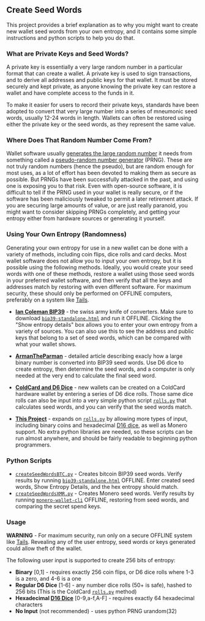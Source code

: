 ## Create Seed Words

This project provides a brief explanation as to why you might want to create new wallet seed words from your own entropy, and it contains some simple instructions and python scripts to help you do that.

### What are Private Keys and Seed Words?

A private key is essentially a very large random number in a particular format that can create a wallet. A private key is used to sign transactions, and to derive all addresses and public keys for that wallet. It must be stored securely and kept private, as anyone knowing the private key can restore a wallet and have complete access to the funds in it.

To make it easier for users to record their private keys, standards have been adopted to convert that very large number into a series of mneumonic seed words, usually 12-24 words in length. Wallets can often be restored using either the private key or the seed words, as they represent the same value.

### Where Does That Random Number Come From?

Wallet software usually [generates the large random number](https://en.wikipedia.org/wiki/Random_number_generation) it needs from something called a [pseudo-random number generator](https://en.wikipedia.org/wiki/Pseudorandom_number_generator) (PRNG). These are not truly random numbers (hence the pseudo), but are random enough for most uses, as a lot of effort has been devoted to making them as secure as possible. But PRNGs have been successfully attacked in the past, and using one is exposing you to that risk. Even with open-source software, it is difficult to tell if the PRNG used in your wallet is really secure, or if the software has been maliciously tweaked to permit a later retirement attack. If you are securing large amounts of value, or are just really paranoid, you might want to consider skipping PRNGs completely, and getting your entropy either from hardware sources or generating it yourself.

### Using Your Own Entropy (Randomness)

Generating your own entropy for use in a new wallet can be done with a variety of methods, including coin flips, dice rolls and card decks. Most wallet software does not allow you to input your own entropy, but it is possible using the following methods. Ideally, you would create your seed words with one of these methods, restore a wallet using those seed words in your preferred wallet software, and then verify that all the keys and addresses match by restoring with even different software. For maximum security, these should only be performed on OFFLINE computers, preferably on a system like [Tails](https://tails.boum.org/).

* **[Ian Coleman BIP39](https://iancoleman.io/bip39/)** - the swiss army knife of converters. Make sure to download [`bip39-standalone.html`](https://github.com/iancoleman/bip39) and run it OFFLINE. Clicking the "Show entropy details" box allows you to enter your own entropy from a variety of sources. You can also use this to see the address and public keys that belong to a set of seed words, which can be compared with what your wallet shows.

* **[ArmanTheParman](https://armantheparman.com/bitcoin-seed-with-dice/)** - detailed article describing exacly how a large binary number is converted into BIP39 seed words. Use D6 dice to create entropy, then determine the seed words, and a computer is only needed at the very end to calculate the final seed word.

* **[ColdCard and D6 Dice](https://coldcardwallet.com/docs/verifying-dice-roll-math)** - new wallets can be created on a ColdCard hardware wallet by entering a series of D6 dice rolls. Those same dice rolls can also be input into a very simple python script [`rolls.py`](https://coldcardwallet.com/docs/rolls.py) that calculates seed words, and you can verify that the seed words match.

* **[This Project](https://github.com/RaskaRuby/createSeedWords)** - expands on [`rolls.py`](https://coldcardwallet.com/docs/rolls.py) by allowing more types of input, including binary coins and hexadecimal [D16 dice](https://github.com/Samourai-Wallet/hexadecimal-die), as well as Monero support. No extra python libraries are needed, so these scripts can be run almost anywhere, and should be fairly readable to beginning python programmers.

### Python Scripts

* [`createSeedWordsBTC.py`](https://github.com/RaskaRuby/createSeedWords/blob/master/createSeedWordsBTC.py) - Creates bitcoin BIP39 seed words. Verify results by running [`bip39-standalone.html`](https://github.com/iancoleman/bip39) OFFLINE. Enter created seed words, Show Entropy Details, and the hex entropy should match.
* [`createSeedWordsXMR.py`](https://github.com/RaskaRuby/createSeedWords/blob/master/createSeedWordsXMR.py) - Creates Monero seed words. Verify results by running [`monero-wallet-cli`](https://getmonero.org) OFFLINE, restoring from seed words, and comparing the secret spend keys.

### Usage

**WARNING** - For maximum security, run only on a secure OFFLINE system like [Tails](https://tails.boum.org/). Revealing any of the user entropy, seed words or keys generated could allow theft of the wallet.

The following user input is supported to create 256 bits of entropy:

* **Binary** [0,1] - requires exactly 256 coin flips, or D6 dice rolls where 1-3 is a zero, and 4-6 is a one
* **Regular D6 Dice** [1-6] - any number dice rolls (50+ is safe), hashed to 256 bits (This is the ColdCard [`rolls.py`](https://coldcardwallet.com/docs/rolls.py) method)
* **Hexadecimal [D16 Dice](https://github.com/Samourai-Wallet/hexadecimal-die)** [0-9,a-f,A-F] - requires exactly 64 hexadecimal characters
* **No Input** (not recommended) - uses python PRNG urandom(32)

